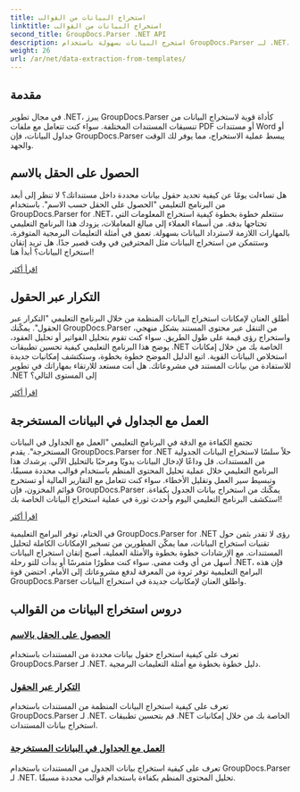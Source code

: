 ```yaml
---
title: استخراج البيانات من القوالب
linktitle: استخراج البيانات من القوالب
second_title: GroupDocs.Parser .NET API
description: استخرج البيانات بسهولة باستخدام GroupDocs.Parser لـ .NET. تعلم كيفية استرداد حقول معينة، وتكرار البيانات، والعمل مع الجداول في المحتوى المستخرج.
weight: 26
url: /ar/net/data-extraction-from-templates/
---
```


## مقدمة

في مجال تطوير .NET، يبرز GroupDocs.Parser كأداة قوية لاستخراج البيانات من تنسيقات المستندات المختلفة. سواء كنت تتعامل مع ملفات PDF أو مستندات Word أو جداول البيانات، فإن GroupDocs.Parser يبسط عملية الاستخراج، مما يوفر لك الوقت والجهد.

## الحصول على الحقل بالاسم

هل تساءلت يومًا عن كيفية تحديد حقول بيانات محددة داخل مستنداتك؟ لا تنظر إلى أبعد من البرنامج التعليمي "الحصول على الحقل حسب الاسم". باستخدام GroupDocs.Parser for .NET، ستتعلم خطوة بخطوة كيفية استخراج المعلومات التي تحتاجها بدقة. من أسماء العملاء إلى مبالغ المعاملات، يزودك هذا البرنامج التعليمي بالمهارات اللازمة لاسترداد البيانات بسهولة. تعمق في أمثلة التعليمات البرمجية المتوفرة، وستتمكن من استخراج البيانات مثل المحترفين في وقت قصير جدًا. هل تريد إتقان استخراج البيانات؟ أبدأ هنا!

[اقرأ أكثر](./get-field-by-name/)

## التكرار عبر الحقول

أطلق العنان لإمكانات استخراج البيانات المنظمة من خلال البرنامج التعليمي "التكرار عبر الحقول". يمكّنك GroupDocs.Parser من التنقل عبر محتوى المستند بشكل منهجي، واستخراج رؤى قيمة على طول الطريق. سواء كنت تقوم بتحليل الفواتير أو تحليل العقود، يوضح هذا البرنامج التعليمي كيفية تحسين تطبيقات .NET الخاصة بك من خلال إمكانات استخلاص البيانات القوية. اتبع الدليل الموضح خطوة بخطوة، وستكتشف إمكانيات جديدة للاستفادة من بيانات المستند في مشروعاتك. هل أنت مستعد للارتقاء بمهاراتك في تطوير .NET إلى المستوى التالي؟

[اقرأ أكثر](./iterate-through-fields/)

## العمل مع الجداول في البيانات المستخرجة

تجتمع الكفاءة مع الدقة في البرنامج التعليمي "العمل مع الجداول في البيانات المستخرجة". يقدم GroupDocs.Parser for .NET حلاً سلسًا لاستخراج البيانات الجدولية من المستندات. قل وداعًا لإدخال البيانات يدويًا ومرحبًا بالتحليل الآلي. يرشدك هذا البرنامج التعليمي خلال عملية تحليل المحتوى المنظم باستخدام قوالب محددة مسبقًا، وتبسيط سير العمل وتقليل الأخطاء. سواء كنت تتعامل مع التقارير المالية أو تستخرج قوائم المخزون، فإن GroupDocs.Parser يمكّنك من استخراج بيانات الجدول بكفاءة. استكشف البرنامج التعليمي اليوم وأحدث ثورة في عملية استخراج البيانات الخاصة بك!

[اقرأ أكثر](./working-with-tables-in-extracted-data/)

في الختام، توفر البرامج التعليمية GroupDocs.Parser for .NET رؤى لا تقدر بثمن حول تقنيات استخراج البيانات، مما يمكّن المطورين من تسخير الإمكانات الكاملة لتحليل المستندات. مع الإرشادات خطوة بخطوة والأمثلة العملية، أصبح إتقان استخراج البيانات أسهل من أي وقت مضى. سواء كنت مطورًا متمرسًا أو بدأت للتو رحلة .NET، فإن هذه البرامج التعليمية توفر ثروة من المعرفة لدفع مشروعاتك إلى الأمام. احتضن قوة GroupDocs.Parser واطلق العنان لإمكانيات جديدة في استخراج البيانات.
## دروس استخراج البيانات من القوالب
### [الحصول على الحقل بالاسم](./get-field-by-name/)
تعرف على كيفية استخراج حقول بيانات محددة من المستندات باستخدام GroupDocs.Parser لـ .NET. دليل خطوة بخطوة مع أمثلة التعليمات البرمجية.
### [التكرار عبر الحقول](./iterate-through-fields/)
تعرف على كيفية استخراج البيانات المنظمة من المستندات باستخدام GroupDocs.Parser لـ .NET. قم بتحسين تطبيقات .NET الخاصة بك من خلال إمكانيات استخراج بيانات المستندات.
### [العمل مع الجداول في البيانات المستخرجة](./working-with-tables-in-extracted-data/)
تعرف على كيفية استخراج بيانات الجدول من المستندات باستخدام GroupDocs.Parser لـ .NET. تحليل المحتوى المنظم بكفاءة باستخدام قوالب محددة مسبقًا.